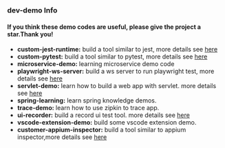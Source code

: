 ### dev-demo Info

#### If you think these demo codes are useful, please give the project a star.Thank you!

- **custom-jest-runtime:** build a tool similar to jest, more details see [here](https://blog.csdn.net/qiaotl/article/details/139985555)
- **custom-pytest:** build a tool similar to pytest, more details see [here](https://blog.csdn.net/qiaotl/article/details/139990767)
- **microservice-demo:** learning microservice demo code
- **playwright-ws-server:** build a ws server to run playwright test, more details see [here](https://blog.csdn.net/qiaotl/article/details/139863068)
- **servlet-demo:** learn how to build a web app with servlet. more details see [here](https://blog.csdn.net/qiaotl/article/details/127249525)
- **spring-learning:** learn spring knowledge demos.
- **trace-demo:** learn how to use zipkin to trace app.
- **ui-recorder:** build a record ui test tool. more details see [here](https://blog.csdn.net/qiaotl/article/details/139866118)
- **vscode-extension-demo:** build some vscode extension demo.
- **customer-appium-inspector:** build a tool similar to appium inspector,more details see [here](https://blog.csdn.net/qiaotl/article/details/140100322)
